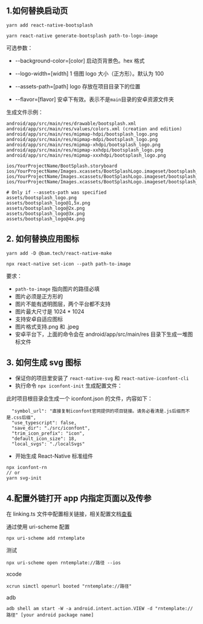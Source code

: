 ## 1.如何替换启动页

```code
yarn add react-native-bootsplash

yarn react-native generate-bootsplash path-to-logo-image
```

可选参数：

- --background-color=[color] 启动页背景色。hex 格式

- --logo-width=[width] 1 倍图 logo 大小（正方形）。默认为 100

- --assets-path=[path] logo 存放在项目目录下的位置

- --flavor=[flavor] 安卓下有效。表示不是`main`目录的安卓资源文件夹

生成文件示例：

```
android/app/src/main/res/drawable/bootsplash.xml
android/app/src/main/res/values/colors.xml (creation and edition)
android/app/src/main/res/mipmap-hdpi/bootsplash_logo.png
android/app/src/main/res/mipmap-mdpi/bootsplash_logo.png
android/app/src/main/res/mipmap-xhdpi/bootsplash_logo.png
android/app/src/main/res/mipmap-xxhdpi/bootsplash_logo.png
android/app/src/main/res/mipmap-xxxhdpi/bootsplash_logo.png

ios/YourProjectName/BootSplash.storyboard
ios/YourProjectName/Images.xcassets/BootSplashLogo.imageset/bootsplash_logo.png
ios/YourProjectName/Images.xcassets/BootSplashLogo.imageset/bootsplash_logo@2x.png
ios/YourProjectName/Images.xcassets/BootSplashLogo.imageset/bootsplash_logo@3x.png

# Only if --assets-path was specified
assets/bootsplash_logo.png
assets/bootsplash_logo@1,5x.png
assets/bootsplash_logo@2x.png
assets/bootsplash_logo@3x.png
assets/bootsplash_logo@4x.png
```

## 2. 如何替换应用图标

```
yarn add -D @bam.tech/react-native-make

npx react-native set-icon --path path-to-image
```

要求：

- `path-to-image` 指向图片的路径必填
- 图片必须是正方形的
- 图片不能有透明图层，两个平台都不支持
- 图片最大尺寸是 1024 \* 1024
- 支持安卓自适应图标
- 图片格式支持.png 和 .jpeg
- 安卓平台下，上面的命令会在 android/app/src/main/res 目录下生成一堆图标文件

## 3. 如何生成 svg 图标

- 保证你的项目里安装了 `react-native-svg` 和 `react-native-iconfont-cli`
- 执行命令 `npx iconfont-init` 生成配置文件：

此时项目根目录会生成一个 iconfont.json 的文件，内容如下：

```
  "symbol_url": "直接复制iconfont官网提供的项目链接。请务必看清是.js后缀而不是.css后缀",
  "use_typescript": false,
  "save_dir": "./src/iconfont",
  "trim_icon_prefix": "icon",
  "default_icon_size": 18,
  "local_svgs": "./localSvgs"
```

- 开始生成 React-Native 标准组件

```
npx iconfont-rn
// or
yarn svg-init
```

## 4.配置外链打开 app 内指定页面以及传参

在 linking.ts 文件中配置相关链接，相关配置文档[查看](https://reactnavigation.org/docs/deep-linking)

通过使用 uri-scheme 配置

```
npx uri-scheme add rntemplate
```

测试

```
npx uri-scheme open rntemplate://路径 --ios
```

xcode

```
xcrun simctl openurl booted "rntemplate://路径"
```

adb

```
adb shell am start -W -a android.intent.action.VIEW -d "rntemplate://路径" [your android package name]
```
